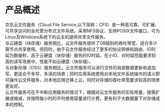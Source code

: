 # 产品概述

京东云文件服务（Cloud File Service,以下简称：CFS）是一种高可靠、可扩展、可共享访问的全托管分布式文件系统。采用NFS协议，支持POSIX文件接口，可为Linux及Windows系统下的云主机提供共享文件服务。  
与云硬盘（块存储）服务相比，云文件服务提供了GB级别的吞吐带宽，适合多计算节点共享使用。但同时，由于云文件服务经过了更多的协议转换和路由，IO时延为数毫秒，高于云硬盘（块存储）服务的IO时延，在小IO、对时延性能要求较高的读写场景中，性能不如云硬盘（块存储）。  
与对象存储（OSS）服务相比，云文件服务可以进行文件的局部数据更新和追加写，更适合于多写、多读的场景；同时应用系统使用对本地文件系统操作的语义即可操作云文件服务，对本地应用迁移上云，同时对存储的吞吐带宽要求较高的场景更友好。  
云文件服务可在不中断应用服务的情况下，根据对云文件服务的实际用量，按需扩展或缩减，并按照每小时的平均使用容量进行计费，更有利于大数据量下对存储成本的控制。
